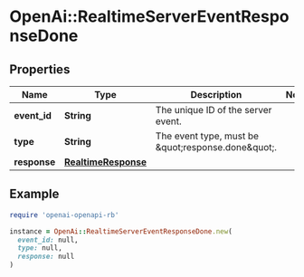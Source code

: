 # OpenAi::RealtimeServerEventResponseDone

## Properties

| Name | Type | Description | Notes |
| ---- | ---- | ----------- | ----- |
| **event_id** | **String** | The unique ID of the server event. |  |
| **type** | **String** | The event type, must be \&quot;response.done\&quot;. |  |
| **response** | [**RealtimeResponse**](RealtimeResponse.md) |  |  |

## Example

```ruby
require 'openai-openapi-rb'

instance = OpenAi::RealtimeServerEventResponseDone.new(
  event_id: null,
  type: null,
  response: null
)
```

